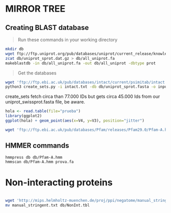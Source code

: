 # MIRROR TREE

## Creating BLAST database

> Run these commands in your working directory

```sh
mkdir db
wget ftp://ftp.uniprot.org/pub/databases/uniprot/current_release/knowledgebase/complete/uniprot_sprot.fasta.gz -O db/uniprot_sprot.dat.gz
zcat db/uniprot_sprot.dat.gz > db/all_uniprot.fa
makeblastdb -in db/all_uniprot.fa -out db/all_uniprot -dbtype prot
```


> Get the databases
```sh
wget 'ftp://ftp.ebi.ac.uk/pub/databases/intact/current/psimitab/intact.txt'
python3 create_sets.py -i intact.txt -db db/uniprot_sprot.fasta -o input.fasta
```

create_sets fetch circa than 77.000 IDs but gets circa 45.000 Ids from our uniprot_swissprot.fasta file, be aware. 




```r
hola <- read.table(file="prueba")
library(ggplot2)
ggplot(hola) + geom_point(aes(x=V4, y=V3), position="jitter")
```

```sh
wget 'ftp://ftp.ebi.ac.uk/pub/databases/Pfam/releases/Pfam29.0/Pfam-A.hmm.gz'
```

## HMMER commands

```sh
hmmpress db db/Pfam-A.hmm
hmmscan db/Pfam-A.hmm prova.fa


```

# Non-interacting proteins
```sh
 
wget 'http://mips.helmholtz-muenchen.de/proj/ppi/negatome/manual_stringent.txt'
mv manual_stringent.txt db/NonInt.tbl

```